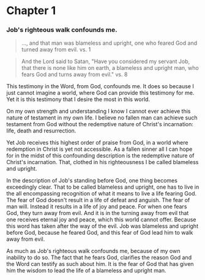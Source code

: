 # Chapter 1

### Job's righteous walk confounds me.

> ..., and that man was blameless and upright, one who feared God and turned away from evil. vs. 1

> And the Lord said to Satan, "Have you considered my servant Job, that there is none like him on earth, a blameless and upright man, who fears God and turns away from evil." vs. 8

This testimony in the Word, from God, confounds me. It does so because I just cannot imagine a world, where God can provide this testimony for me. Yet it is this testimony that I desire the most in this world.

On my own strength and understanding I know I cannot ever achieve this nature of testament in my own life. I believe no fallen man can achieve such testament from God without the redemptive nature of Christ's incarnation: life, death and resurrection.

Yet Job receives this highest order of praise from God, in a world where redemption in Christ is yet not accessible. As a fallen sinner all I can hope for in the midst of this confounding description is the redemptive nature of Christ's incarnation. That, clothed in his righteousness I be called blameless and upright.

In the description of Job's standing before God, one thing becomes exceedingly clear. That to be called blameless and upright, one has to live in the all encompassing recognition of what it means to live a life fearing God. The fear of God doesn't result in a life of defeat and anguish. The fear of man will. Instead it results in a life of joy and peace. For when one fears God, they turn away from evil. And it is in the turning away from evil that one receives eternal joy and peace, which this world cannot offer. Because this word has taken after the way of the evil. Job was blameless and upright before God, because he feared God, and this fear of God lead him to walk away from evil.

As much as Job's righteous walk confounds me, because of my own inability to do so. The fact that he fears God, clarifies the reason God and the Word can testify as such about him. It is the fear of God that has given him the wisdom to lead the life of a blameless and upright man.
